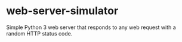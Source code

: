 # web-server-simulator
Simple Python 3 web server that responds to any web request with a random HTTP status code.
